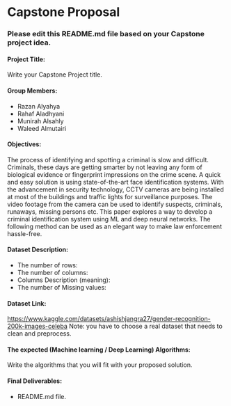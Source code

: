 # Capstone Proposal


### Please edit this README.md file based on your Capstone project idea.

#### Project Title:
Write your Capstone Project title.

#### Group Members:
- Razan Alyahya
- Rahaf Aladhyani
- Munirah Alsahly
- Waleed Almutairi

#### Objectives:
The process of identifying and spotting a criminal is slow and difficult. Criminals, these days are getting smarter by not leaving any form of biological evidence or fingerprint impressions on the crime scene. A quick and easy solution is using state-of-the-art face identification systems. With the advancement in security technology, CCTV cameras are being installed at most of the buildings and traffic lights for surveillance purposes. The video footage from the camera can be used to identify suspects, criminals, runaways, missing persons etc. This paper explores a way to develop a criminal identification system using ML and deep neural networks. The following method can be used as an elegant way to make law enforcement hassle-free.


#### Dataset Description:
- The number of rows:
- The number of columns:
- Columns Description (meaning):
- The number of Missing values:

#### Dataset Link:
https://www.kaggle.com/datasets/ashishjangra27/gender-recognition-200k-images-celeba
Note: you have to choose a real dataset that needs to clean and preprocess.

#### The expected (Machine learning / Deep Learning) Algorithms:
Write the algorithms that you will fit with your proposed solution.

#### Final Deliverables:
- README.md file.
